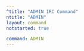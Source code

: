 ```yaml
---
^title: "ADMIN IRC Command"
ntitle: "ADMIN"
layout: command
notstarted: true

command: ADMIN
---
```

